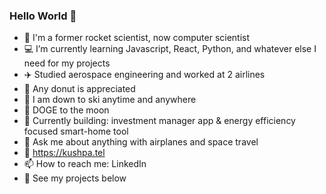 ### Hello World 👋

- :rocket: I'm a former rocket scientist, now computer scientist
- 💻 I’m currently learning Javascript, React, Python, and whatever else I need for my projects
- :airplane: Studied aerospace engineering and worked at 2 airlines
- :doughnut: Any donut is appreciated
- :ski: I am down to ski anytime and anywhere
- :dog: DOGE to the moon
- :hammer: Currently building: investment manager app & energy efficiency focused smart-home tool
- 💬 Ask me about anything with airplanes and space travel
- :memo: https://kushpa.tel
- 📫 How to reach me: LinkedIn
- :arrow_down_small: See my projects below


<!--
**pushkatel/pushkatel** is a ✨ _special_ ✨ repository because its `README.md` (this file) appears on your GitHub profile.

Here are some ideas to get you started:

- 🔭 I’m currently working on ...
- 🌱 I’m currently learning ...
- 👯 I’m looking to collaborate on ...
- 🤔 I’m looking for help with ...
- 💬 Ask me about ...
- 📫 How to reach me: ...
- 😄 Pronouns: ...
- ⚡ Fun fact: ...
-->
